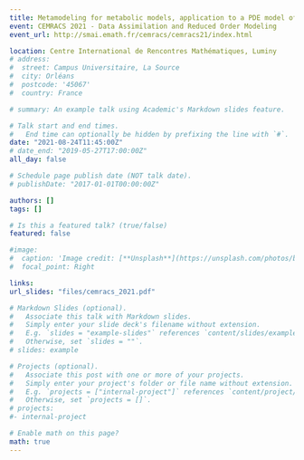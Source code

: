 ```yaml
---
title: Metamodeling for metabolic models, application to a PDE model of Salmonella infection
event: CEMRACS 2021 - Data Assimilation and Reduced Order Modeling
event_url: http://smai.emath.fr/cemracs/cemracs21/index.html

location: Centre International de Rencontres Mathématiques, Luminy
# address:
#  street: Campus Universitaire, La Source
#  city: Orléans
#  postcode: '45067'
#  country: France

# summary: An example talk using Academic's Markdown slides feature.

# Talk start and end times.
#   End time can optionally be hidden by prefixing the line with `#`.
date: "2021-08-24T11:45:00Z"
# date_end: "2019-05-27T17:00:00Z"
all_day: false

# Schedule page publish date (NOT talk date).
# publishDate: "2017-01-01T00:00:00Z"

authors: []
tags: []

# Is this a featured talk? (true/false)
featured: false

#image:
#  caption: 'Image credit: [**Unsplash**](https://unsplash.com/photos/bzdhc5b3Bxs)'
#  focal_point: Right

links:
url_slides: "files/cemracs_2021.pdf"

# Markdown Slides (optional).
#   Associate this talk with Markdown slides.
#   Simply enter your slide deck's filename without extension.
#   E.g. `slides = "example-slides"` references `content/slides/example-slides.md`.
#   Otherwise, set `slides = ""`.
# slides: example

# Projects (optional).
#   Associate this post with one or more of your projects.
#   Simply enter your project's folder or file name without extension.
#   E.g. `projects = ["internal-project"]` references `content/project/deep-learning/index.md`.
#   Otherwise, set `projects = []`.
# projects:
#- internal-project

# Enable math on this page?
math: true
---
```

